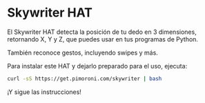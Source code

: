 <!--
---
name: Skywriter HAT
class: board
type: gestos
formfactor: HAT
manufacturer: Pimoroni
description: Un sensor posicional y de gestos 3D
url: http://shop.pimoroni.com/products/skywriter-hat
github: https://github.com/pimoroni/skywriter-hat
buy: http://shop.pimoroni.com/products/skywriter-hat
image: 'skywriter-hat.png'
pincount: 40
eeprom: yes
pin:
  '3':
    mode: i2c
  '5':
    mode: i2c
  '11':
    name: Reset
  '13':
    name: Transferencia
i2c:
  '0x42':
    name: Gesture sensor
    device: mgc3130
-->
# Skywriter HAT

El Skywriter HAT detecta la posición de tu dedo en 3 dimensiones, retornando X, Y y Z, que puedes usar en
tus programas de Python.

También reconoce gestos, incluyendo swipes y más.

Para instalar este HAT y dejarlo preparado para el uso, ejecuta:

```bash
curl -sS https://get.pimoroni.com/skywriter | bash
```

¡Y sigue las instrucciones!
